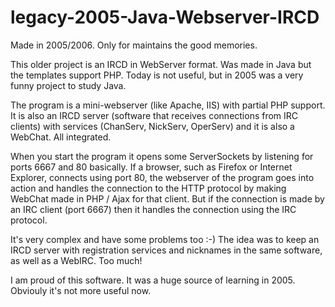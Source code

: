 # legacy-2005-Java-Webserver-IRCD
Made in 2005/2006. Only for maintains the good memories.

This older project is an IRCD in WebServer format. Was made in Java but the templates support PHP. Today is not useful, but in 2005 was a very funny project to study Java.

The program is a mini-webserver (like Apache, IIS) with partial PHP support. It is also an IRCD server (software that receives connections from IRC clients) with services (ChanServ, NickServ, OperServ) and it is also a WebChat. All integrated.

When you start the program it opens some ServerSockets by listening for ports 6667 and 80 basically. If a browser, such as Firefox or Internet Explorer, connects using port 80, the webserver of the program goes into action and handles the connection to the HTTP protocol by making WebChat made in PHP / Ajax for that client. But if the connection is made by an IRC client (port 6667) then it handles the connection using the IRC protocol.

It's very complex and have some problems too :-) The idea was to keep an IRCD server with registration services and nicknames in the same software, as well as a WebIRC. Too much!

I am proud of this software. It was a huge source of learning in 2005. Obviouly it's not more useful now.
